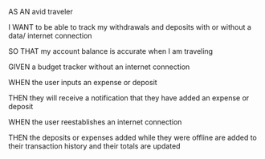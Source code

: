 AS AN avid traveler

I WANT to be able to track my withdrawals and deposits with or without a data/
internet connection

SO THAT my account balance is accurate when I am traveling

GIVEN a budget tracker without an internet connection

WHEN the user inputs an expense or deposit

THEN they will receive a notification that they have added an expense or deposit

WHEN the user reestablishes an internet connection

THEN the deposits or expenses added while they were offline are added to their transaction history and their totals are updated
